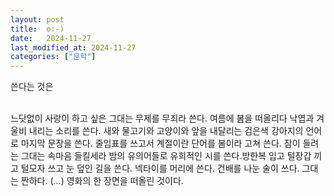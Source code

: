 ```yaml
---
layout: post
title:  o⁠:⁠-⁠)
date:   2024-11-27
last_modified_at: 2024-11-27
categories: ["문학"]
---
```


쓴다는 것은<br><br>

느닷없이 사랑이 하고 싶은 그대는 무제를 무죄라 쓴다. 여름에 봄을 떠올리다 낙엽과 겨울비 내리는 소리를 쓴다. 새와 물고기와 고양이와 앞을 내달리는 검은색 강아지의 언어로 마지막 문장을 쓴다. 줄임표를 쓰고서 계절이란 단어를 봄이라 고쳐 쓴다. 잠이 들려는 그대는 속마음 들킬세라 밤의 유의어들로 유희적인 시를 쓴다.방한복 입고 털장갑 끼고 털모자 쓰고 눈 덮인 길을 쓴다.
넥타이를 머리에 쓴다. 건배를 나눈 술이 쓰다. 그대는 짠하다. (...) 영화의 한 장면을 떠올린 것이다.

